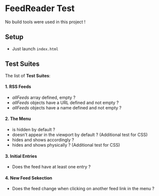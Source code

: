 # FeedReader Test

No build tools were used in this project !

## Setup
- Just launch `index.html`

## Test Suites

The list of **Test Suites**:

#### 1. RSS Feeds
- *allFeeds* array defined, empty ?
- *allFeeds* objects have a URL defined and not empty ?
- *allFeeds* objects have a name defined and not empty ?

#### 2. The Menu
- is hidden by default ?
- doesn't appear in the viewport by default ? (Additional test for CSS)
- hides and shows accordingly ?
- hides and shows physically ? (Additional test for CSS)

#### 3. Initial Entries
- Does the feed have at least one entry ?


#### 4. New Feed Sekection
- Does the feed change when clicking on another feed link in the menu ?
